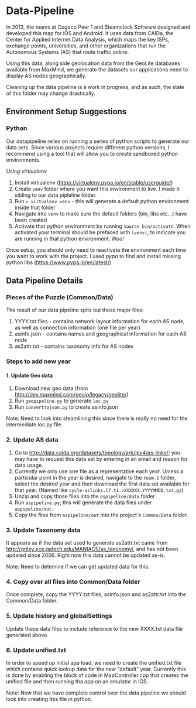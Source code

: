 # Data-Pipeline

In 2013, the teams at Cogeco Peer 1 and Steamclock Software designed and developed this map for iOS and Android. It uses data from CAIDa, the Center for Applied Internet Data Analysis, which maps the key ISPs, exchange points, universities, and other organizations that run the Autonomous Systems (AS) that route traffic online.

Using this data, along side geolocation data from the GeoLite databases available from MaxMind, we generate the datasets our applications need to display AS nodes geographically.

Cleaning up the data pipeline is a work in progress, and as such, the state of this folder may change drastically. 

## Environment Setup Suggestions

### Python

Our datapipeline relies on running a series of python scripts to generate our data sets. Since various projects require different python versions, I recommend using a tool that will allow you to create sandboxed python environments.

*Using virtiualenv*

1. Install virtiualenv (https://virtualenv.pypa.io/en/stable/userguide/)
2. Create `venv` folder where you want this environment to live. I made it sibling to our data pipleline folder.
3. Run `> virtualenv venv` - this will generate a default python environment inside that folder
4. Navigate into `venv` to make sure the default folders (bin, libs etc...) have been created
5. Activate that python environment by running `source bin/activate`. When activated your terminal should be prefaced with `(venv)`, to indicate you are running in that python environment. Woo!

Once setup, you should only need to reactivate the environment each time you want to work with the project. I used *pypa* to find and install missing python libs (https://www.pypa.io/en/latest/)


## Data Pipeline Details

### Pieces of the Puzzle (Common/Data)

The result of our data pipeline spits out these major files:

1. YYYY.txt files - contains network layout information for each AS node, as well as connection information (one file per year)
2. asinfo.json - contains names and geographical information for each AS node
3. as2attr.txt - contains taxonomy info for AS nodes

### Steps to add new year

#### 1. Update Geo data
1. Download new geo data (from http://dev.maxmind.com/geoip/legacy/geolite/)
2. Run `geopipeline.py` to generate `loc.py`
3. Run `converttojson.py` to create asinfo.json 

Note: Need to look into steamlining this since there is really no need for the intermediate loc.py file.

### 2. Update AS data
1. Go to http://data.caida.org/datasets/topology/ark/ipv4/as-links/; you may have to request this data set by entering in an email and reason for data usage.
2. Currently we only use one file as a representative each year. Unless a particular point in the year is desired, navigate to the `team-1` folder, select the desired year and then download the first data set available for that year. (Named like `cycle-aslinks.l7.t1.cXXXXXX.YYYYMMDD.txt.gz`)
3. Unzip and copy those files into the `aspipeline/data` folder
4. Run `aspipeline.py`; this will generate the data files under `aspipeline/out`.
5. Copy the files from `aspipeline/out` into the project's `Common/Data` folder.

### 3. Update Taxonomy data 

It appears as if the data set used to generate as2attr.txt came from http://griley.ece.gatech.edu/MANIACS/as_taxonomy/, and has not been updated since 2006. Right now this data cannot be updated as-is.

Note: Need to detemine if we can get updated data for this.

### 4. Copy over all files into Common/Data folder

Once complete, copy the YYYY.txt files, asinfo.json and as2attr.txt into the Common/Data folder.

### 5. Update history and globalSettings

Update these data files to include reference to the new XXXX.txt data file generated above. 

### 6. Update unified.txt

In order to speed up initial app load, we need to create the unified.txt file which contains quick lookup data for the new "default" year. Currently this is done by enabling the block of code in MapController.cpp that creates the unified file and then running tha app on an emulator in iOS.

Note: Now that we have complete control over the data pipeline we should look into creating this file in python.